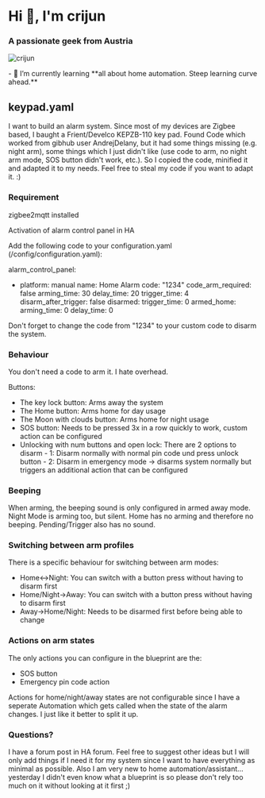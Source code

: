 <h1>Hi 👋, I&#39;m crijun</h1>

<h3>A passionate geek from Austria</h3>

<p><img alt="crijun" src="https://komarev.com/ghpvc/?username=crijun&amp;label=Profile%20views&amp;color=0e75b6&amp;style=flat" /></p>

<p>- 🌱 I&rsquo;m currently learning **all about home automation. Steep learning curve ahead.**</p>

<h2>keypad.yaml</h2>

<p>I want to build an alarm system. Since most of my devices are Zigbee based, I baught a Frient/Develco KEPZB-110 key pad. Found Code which worked from gibhub user AndrejDelany, but it had some things missing (e.g. night arm), some things which I just didn&#39;t like (use code to arm, no night arm mode, SOS button didn&#39;t work, etc.). So I copied the code, minified it and adapted it to my needs. Feel free to steal my code if you want to adapt it. :)</p>

<h3>Requirement</h3>

<p>zigbee2mqtt installed</p>

<p>Activation of alarm control panel in HA</p>

Add the following code to your configuration.yaml (/config/configuration.yaml):

alarm_control_panel:
  - platform: manual
    name: Home Alarm
    code: "1234"
    code_arm_required: false
    arming_time: 30
    delay_time: 20
    trigger_time: 4
    disarm_after_trigger: false
    disarmed:
      trigger_time: 0
    armed_home:
      arming_time: 0
      delay_time: 0

Don't forget to change the code from "1234" to your custom code to disarm the system.

<h3>Behaviour</h3>

<p>You don&#39;t need a code to arm it. I hate overhead.</p>

<p>Buttons:</p>

<ul>
	<li>The key lock button: Arms away the system</li>
	<li>The Home button: Arms home for day usage</li>
	<li>The Moon with clouds button: Arms home for night usage</li>
	<li>SOS button: Needs to be pressed 3x in a row quickly to work, custom action can be configured</li>
	<li>Unlocking with num buttons and open lock: There are 2 options to disarm - 1: Disarm normally with normal pin code und press unlock button - 2: Disarm in emergency mode -&gt; disarms system normally but triggers an additional action that can be configured</li>
</ul>

<h3>Beeping</h3>
<p>When arming, the beeping sound is only configured in armed away mode. Night Mode is arming too, but silent. Home has no arming and therefore no beeping. Pending/Trigger also has no sound.</p>

<h3>Switching between arm profiles</h3>

<p>There is a specific behaviour for switching between arm modes:</p>

<ul>
	<li>Home&lt;-&gt;Night: You can switch with a button press without having to disarm first</li>
	<li>Home/Night-&gt;Away: You can switch with a button press without having to disarm first</li>
	<li>Away-&gt;Home/Night: Needs to be disarmed first before being able to change</li>
</ul>

<h3>Actions on arm states</h3>

<p>The only actions you can configure in the blueprint are the:</p>

<ul>
	<li>SOS button</li>
	<li>Emergency pin code action</li>
</ul>

<p>Actions for home/night/away states are not configurable since I have a seperate Automation which gets called when the state of the alarm changes. I just like it better to split it up.&nbsp;</p>

<h3>Questions?</h3>

<p>I have a forum post in HA forum. Feel free to suggest other ideas but I will only add things if I need it for my system since I want to have everything as minimal as possible. Also I am very new to home automation/assistant... yesterday I didn&#39;t even know what a blueprint is so please don&#39;t rely too much on it without looking at it first ;)</p>

